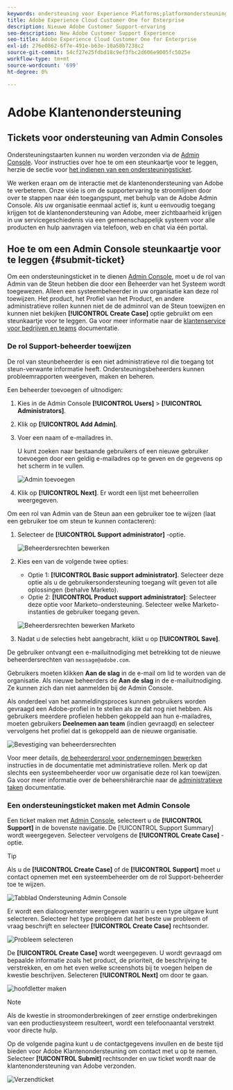 ```yaml
---
keywords: ondersteuning voor Experience Platforms;platformondersteuning;ondersteuning voor intelligente services; ondersteuning voor klantenondersteuning; ondersteuning voor toewijzing van taken; ondersteuning voor rtcdp; ondersteuningsticket verzenden;klantenondersteuning
title: Adobe Experience Cloud Customer One for Enterprise
description: Nieuwe Adobe Customer Support-ervaring
seo-description: New Adobe Customer Support Experience
seo-title: Adobe Experience Cloud Customer One for Enterprise
exl-id: 276e0862-6f7e-491e-b63e-10a50b7238c2
source-git-commit: 54cf27e25fdbd18c9ef3fbc2d606e9005fc5025e
workflow-type: tm+mt
source-wordcount: '699'
ht-degree: 0%

---
```


# Adobe Klantenondersteuning

## Tickets voor ondersteuning van Admin Consoles

Ondersteuningstaarten kunnen nu worden verzonden via de [Admin Console](https://adminconsole.adobe.com/). Voor instructies over hoe te om een steunkaartje voor te leggen, herzie de sectie voor [het indienen van een ondersteuningsticket](#submit-ticket).

We werken eraan om de interactie met de klantenondersteuning van Adobe te verbeteren. Onze visie is om de supportervaring te stroomlijnen door over te stappen naar één toegangspunt, met behulp van de Adobe Admin Console. Als uw organisatie eenmaal actief is, kunt u eenvoudig toegang krijgen tot de klantenondersteuning van Adobe, meer zichtbaarheid krijgen in uw servicegeschiedenis via een gemeenschappelijk systeem voor alle producten en hulp aanvragen via telefoon, web en chat via één portal.

## Hoe te om een Admin Console steunkaartje voor te leggen {#submit-ticket}

Om een ondersteuningsticket in te dienen [Admin Console](https://adminconsole.adobe.com/), moet u de rol van Admin van de Steun hebben die door een Beheerder van het Systeem wordt toegewezen. Alleen een systeembeheerder in uw organisatie kan deze rol toewijzen. Het product, het Profiel van het Product, en andere administratieve rollen kunnen niet de de adminrol van de Steun toewijzen en kunnen niet bekijken **[!UICONTROL Create Case]** optie gebruikt om een steunkaartje voor te leggen. Ga voor meer informatie naar de [klantenservice voor bedrijven en teams](customer-care.md) documentatie.

### De rol Support-beheerder toewijzen

De rol van steunbeheerder is een niet administratieve rol die toegang tot steun-verwante informatie heeft. Ondersteuningsbeheerders kunnen probleemrapporten weergeven, maken en beheren.

Een beheerder toevoegen of uitnodigen:

1. Kies in de Admin Console **[!UICONTROL Users]** > **[!UICONTROL Administrators]**.
1. Klik op **[!UICONTROL Add Admin]**.
1. Voer een naam of e-mailadres in.

   U kunt zoeken naar bestaande gebruikers of een nieuwe gebruiker toevoegen door een geldig e-mailadres op te geven en de gegevens op het scherm in te vullen.

   ![Admin toevoegen](assets/admin-console-add-admin.png)

1. Klik op **[!UICONTROL Next]**. Er wordt een lijst met beheerrollen weergegeven.

Om een rol van Admin van de Steun aan een gebruiker toe te wijzen (laat een gebruiker toe om steun te kunnen contacteren):

1. Selecteer de **[!UICONTROL Support administrator]** -optie.

   ![Beheerdersrechten bewerken](assets/edit-admin-rights.png)

1. Kies een van de volgende twee opties:

   * Optie 1: **[!UICONTROL Basic support administrator]**. Selecteer deze optie als u de gebruikersondersteuning toegang wilt geven tot alle oplossingen (behalve Marketo).
   * Optie 2: **[!UICONTROL Product support administrator]**: Selecteer deze optie voor Marketo-ondersteuning. Selecteer welke Marketo-instanties de gebruiker toegang geven.

   ![Beheerdersrechten bewerken Marketo](assets/edit-admin-rights-advanced.png)

1. Nadat u de selecties hebt aangebracht, klikt u op **[!UICONTROL Save]**.

De gebruiker ontvangt een e-mailuitnodiging met betrekking tot de nieuwe beheerdersrechten van `message@adobe.com`.

Gebruikers moeten klikken **Aan de slag** in de e-mail om lid te worden van de organisatie. Als nieuwe beheerders de **Aan de slag** in de e-mailuitnodiging. Ze kunnen zich dan niet aanmelden bij de Admin Console.

Als onderdeel van het aanmeldingsproces kunnen gebruikers worden gevraagd een Adobe-profiel in te stellen als ze dat nog niet hebben. Als gebruikers meerdere profielen hebben gekoppeld aan hun e-mailadres, moeten gebruikers **Deelnemen aan team** (indien gevraagd) en selecteer vervolgens het profiel dat is gekoppeld aan de nieuwe organisatie.

![Bevestiging van beheerdersrechten](assets/admin-rights-confirmation.png)

Voor meer details, [de beheerdersrol voor ondernemingen bewerken](admin-roles.md#add-enterprise-role) instructies in de documentatie met administratieve rollen. Merk op dat slechts een systeembeheerder voor uw organisatie deze rol kan toewijzen. Ga voor meer informatie over de beheershiërarchie naar de [administratieve taken](admin-roles.md) documentatie.

### Een ondersteuningsticket maken met Admin Console

Een ticket maken met [Admin Console](https://adminconsole.adobe.com/), selecteert u de **[!UICONTROL Support]** in de bovenste navigatie. De [!UICONTROL Support Summary] wordt weergegeven. Selecteer vervolgens de **[!UICONTROL Create Case]** -optie.

>[!TIP]
>
> Als u de **[!UICONTROL Create Case]** of de **[!UICONTROL Support]** moet u contact opnemen met een systeembeheerder om de rol Support-beheerder toe te wijzen.

![Tabblad Ondersteuning Admin Console](./assets/Support.png)

Er wordt een dialoogvenster weergegeven waarin u een type uitgave kunt selecteren. Selecteer het type probleem dat het beste uw probleem of vraag beschrijft en selecteer **[!UICONTROL Create Case]** rechtsonder.

![Probleem selecteren](./assets/select-case-type.png)

De **[!UICONTROL Create Case]** wordt weergegeven. U wordt gevraagd om bepaalde informatie zoals het product, de prioriteit, de beschrijving te verstrekken, en om het even welke screenshots bij te voegen helpen de kwestie beschrijven. Selecteren **[!UICONTROL Next]** om door te gaan.

![hoofdletter maken](./assets/create_case.png)

>[!NOTE]
>
> Als de kwestie in stroomonderbrekingen of zeer ernstige onderbrekingen van een productiesysteem resulteert, wordt een telefoonaantal verstrekt voor directe hulp.

Op de volgende pagina kunt u de contactgegevens invullen en de beste tijd bieden voor Adobe Klantenondersteuning om contact met u op te nemen. Selecteer **[!UICONTROL Submit]** rechtsonder en uw ticket wordt naar de klantenondersteuning van Adobe verzonden.

![Verzendticket](./assets/submit_case.png)

<!--

## What About the Legacy Systems?

New Tickets/Cases will no longer be able to be submitted in legacy systems as of May 11th.  The [Admin Console](https://adminconsole.adobe.com/) will be used to submit new tickets/cases.

### Existing Tickets/Cases

* Between May 11th and May 20th the legacy systems will remain available to work existing tickets/cases to completion.
* Beginning May 20th the support team will migrate remaining open cases from the legacy systems to the new support experience.  You will receive an email notification regarding how to contact support to continue to work these cases.
-->
